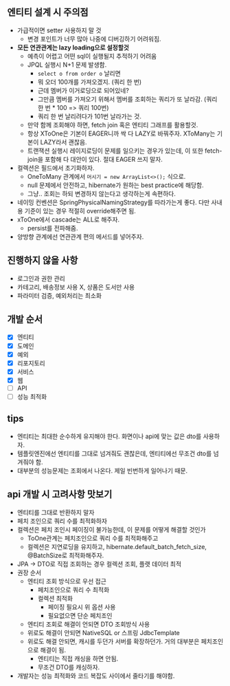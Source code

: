 ## 엔티티 설계 시 주의점
- 가급적이면 setter 사용하지 말 것
  - 변경 포인트가 너무 많아 나중에 디버깅하기 어려워짐.
- **모든 연관관계는 lazy loading으로 설정할것**
  - 예측이 어렵고 어떤 sql이 실행될지 추적하기 어려움
  - JPQL 실행시 N+1 문제 발생함.
    - `select o from order o` 날리면
    - 뭐 오더 100개를 가져오겠지. (쿼리 한 번)
    - 근데 멤버가 이거로딩으로 되어있네?
    - 그만큼 멤버를 가져오기 위해서 멤버를 조회하는 쿼리가 또 날라감. (쿼리 한 번 * 100 => 쿼리 100번)
    - 쿼리 한 번 날리려다가 101번 날라가는 것.
  - 만약 함께 조회해야 하면, fetch join 혹은 엔티티 그래프를 활용할것.
  - 항상 XToOne은 기본이 EAGER니까 싹 다 LAZY로 바꿔주자. XToMany는 기본이 LAZY라서 괜찮음.
  - 트랜잭션 실행시 레이지로딩이 문제를 일으키는 경우가 있는데, 이 또한 fetch-join을 포함해 다 대안이 있다. 절대 EAGER 쓰지 말자.
- 컬렉션은 필드에서 초기화하자.
  - OneToMany 관계에서 `머시기 = new ArrayList<>();` 식으로.
  - null 문제에서 안전하고, hibernate가 원하는 best practice에 해당함.
  - 그냥.. 조회는 하되 변경하지 않는다고 생각하는게 속편하다.
- 네이밍 컨벤션은 SpringPhysicalNamingStrategy를 따라가는게 좋다. 다만 사내용 기준이 있는 경우 적절히 override해주면 됨.
- xToOne에서 cascade는 ALL로 해주자.
  - persist를 전파해줌.
- 양방향 관계에선 연관관계 편의 메서드를 넣어주자.

## 진행하지 않을 사항
- 로그인과 권한 관리
- 카테고리, 배송정보 사용 X, 상품은 도서만 사용
- 파라미터 검증, 예외처리는 최소화 

## 개발 순서
- [x] 엔티티
- [x] 도메인
- [x] 예외
- [x] 리포지토리
- [x] 서비스
- [x] 웹
- [ ] API
- [ ] 성능 최적화

## tips
- 엔티티는 최대한 순수하게 유지해야 한다. 화면이나 api에 맞는 값은 dto를 사용하자. 
- 템플릿엔진에선 엔티티를 그대로 넘겨줘도 괜찮은데, 엔티티에선 무조건 dto를 넘겨줘야 함.
- 대부분의 성능문제는 조회에서 나온다. 제일 빈번하게 일어나기 때문.


## api 개발 시 고려사항 맛보기
- 엔티티를 그대로 반환하지 말자
- 페치 조인으로 쿼리 수를 최적화하자
- 컬렉션은 페치 조인시 페이징이 불가능한데, 이 문제를 어떻게 해결할 것인가
  - ToOne관계는 페치조인으로 쿼리 수를 최적화해주고
  - 컬렉션은 지연로딩을 유지하고, hibernate.default_batch_fetch_size, @BatchSize로 최적화해주자.
- JPA -> DTO로 직접 조회하는 경우 컬렉션 조회, 플랫 데이터 최적
- 권장 순서
  - 엔티티 조회 방식으로 우선 접근
    - 페치조인으로 쿼리 수 최적화
    - 컬렉션 최적화
      - 페이징 필요시 위 옵션 사용
      - 필요없으면 단순 페치조인
  - 엔티티 조회로 해결이 언되면 DTO 조회방식 사용
  - 위로도 해결이 안되면 NativeSQL or 스프링 JdbcTemplate
  - 위로도 해결 안되면, 캐시를 두던가 서버를 확장하던가. 거의 대부분은 페치조인으로 해결이 됨.
    - 엔티티는 직접 캐싱을 하면 안됨.
    - 무조건 DTO를 캐싱하자.
- 개발자는 성능 최적화와 코드 복잡도 사이에서 줄타기를 해야함.